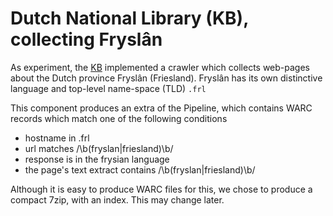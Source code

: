 # Dutch National Library (KB), collecting Fryslân

As experiment, the [KB](https://kb.nl) implemented a crawler which
collects web-pages about the Dutch province Fryslân (Friesland).
Fryslân has its own distinctive language and top-level name-space (TLD)
`.frl`

This component produces an extra of the Pipeline, which contains WARC
records which match one of the following conditions
  - hostname in .frl
  - url matches /\b(fryslan|friesland)\b/
  - response is in the frysian language
  - the page's text extract contains /\b(fryslan|friesland)\b/

Although it is easy to produce WARC files for this, we chose to produce
a compact 7zip, with an index.  This may change later.
